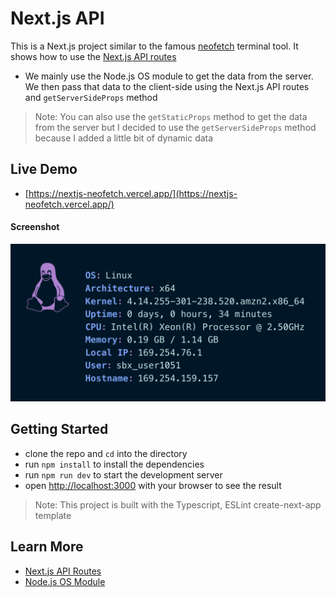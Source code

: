 # Next.js API

This is a Next.js project similar to the famous [neofetch](https://github.com/dylanaraps/neofetch) terminal tool. It shows how to use the [Next.js API routes](https://nextjs.org/docs/api-routes/introduction)

- We mainly use the Node.js OS module to get the data from the server. We then pass that data to the client-side using the Next.js API routes and `getServerSideProps` method

> Note: You can also use the `getStaticProps` method to get the data from the server but I decided to use the `getServerSideProps` method because I added a little bit of dynamic data

## Live Demo

- [https://nextjs-neofetch.vercel.app/](https://nextjs-neofetch.vercel.app/)

#### Screenshot

<img src="screenshot.png" alt="screenshot" width="600">

## Getting Started

- clone the repo and `cd` into the directory
- run `npm install` to install the dependencies
- run `npm run dev` to start the development server
- open [http://localhost:3000](http://localhost:3000) with your browser to see the result

> Note: This project is built with the Typescript, ESLint create-next-app template

## Learn More

- [Next.js API Routes](https://nextjs.org/docs/api-routes/dynamic-api-routes)
- [Node.js OS Module](https://nodejs.org/api/os.html)

